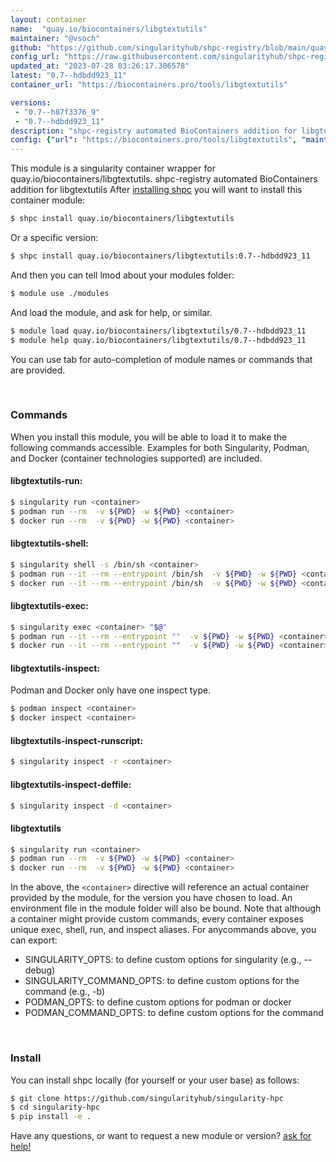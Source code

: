 ```yaml
---
layout: container
name:  "quay.io/biocontainers/libgtextutils"
maintainer: "@vsoch"
github: "https://github.com/singularityhub/shpc-registry/blob/main/quay.io/biocontainers/libgtextutils/container.yaml"
config_url: "https://raw.githubusercontent.com/singularityhub/shpc-registry/main/quay.io/biocontainers/libgtextutils/container.yaml"
updated_at: "2023-07-28 03:26:17.306578"
latest: "0.7--hdbdd923_11"
container_url: "https://biocontainers.pro/tools/libgtextutils"

versions:
 - "0.7--h87f3376_9"
 - "0.7--hdbdd923_11"
description: "shpc-registry automated BioContainers addition for libgtextutils"
config: {"url": "https://biocontainers.pro/tools/libgtextutils", "maintainer": "@vsoch", "description": "shpc-registry automated BioContainers addition for libgtextutils", "latest": {"0.7--hdbdd923_11": "sha256:21f213713d3c59cccb13a5a5493e904012084a8d540393dea5ca6ef94844639e"}, "tags": {"0.7--h87f3376_9": "sha256:e0db5758a99daecf61134b07ec0d60f8086ec3be275199d0b9a2ac098bb985ec", "0.7--hdbdd923_11": "sha256:21f213713d3c59cccb13a5a5493e904012084a8d540393dea5ca6ef94844639e"}, "docker": "quay.io/biocontainers/libgtextutils"}
---
```


This module is a singularity container wrapper for quay.io/biocontainers/libgtextutils.
shpc-registry automated BioContainers addition for libgtextutils
After [installing shpc](#install) you will want to install this container module:


```bash
$ shpc install quay.io/biocontainers/libgtextutils
```

Or a specific version:

```bash
$ shpc install quay.io/biocontainers/libgtextutils:0.7--hdbdd923_11
```

And then you can tell lmod about your modules folder:

```bash
$ module use ./modules
```

And load the module, and ask for help, or similar.

```bash
$ module load quay.io/biocontainers/libgtextutils/0.7--hdbdd923_11
$ module help quay.io/biocontainers/libgtextutils/0.7--hdbdd923_11
```

You can use tab for auto-completion of module names or commands that are provided.

<br>

### Commands

When you install this module, you will be able to load it to make the following commands accessible.
Examples for both Singularity, Podman, and Docker (container technologies supported) are included.

#### libgtextutils-run:

```bash
$ singularity run <container>
$ podman run --rm  -v ${PWD} -w ${PWD} <container>
$ docker run --rm  -v ${PWD} -w ${PWD} <container>
```

#### libgtextutils-shell:

```bash
$ singularity shell -s /bin/sh <container>
$ podman run --it --rm --entrypoint /bin/sh  -v ${PWD} -w ${PWD} <container>
$ docker run --it --rm --entrypoint /bin/sh  -v ${PWD} -w ${PWD} <container>
```

#### libgtextutils-exec:

```bash
$ singularity exec <container> "$@"
$ podman run --it --rm --entrypoint ""  -v ${PWD} -w ${PWD} <container> "$@"
$ docker run --it --rm --entrypoint ""  -v ${PWD} -w ${PWD} <container> "$@"
```

#### libgtextutils-inspect:

Podman and Docker only have one inspect type.

```bash
$ podman inspect <container>
$ docker inspect <container>
```

#### libgtextutils-inspect-runscript:

```bash
$ singularity inspect -r <container>
```

#### libgtextutils-inspect-deffile:

```bash
$ singularity inspect -d <container>
```



#### libgtextutils

```bash
$ singularity run <container>
$ podman run --rm  -v ${PWD} -w ${PWD} <container>
$ docker run --rm  -v ${PWD} -w ${PWD} <container>
```


In the above, the `<container>` directive will reference an actual container provided
by the module, for the version you have chosen to load. An environment file in the
module folder will also be bound. Note that although a container
might provide custom commands, every container exposes unique exec, shell, run, and
inspect aliases. For anycommands above, you can export:

 - SINGULARITY_OPTS: to define custom options for singularity (e.g., --debug)
 - SINGULARITY_COMMAND_OPTS: to define custom options for the command (e.g., -b)
 - PODMAN_OPTS: to define custom options for podman or docker
 - PODMAN_COMMAND_OPTS: to define custom options for the command

<br>

### Install

You can install shpc locally (for yourself or your user base) as follows:

```bash
$ git clone https://github.com/singularityhub/singularity-hpc
$ cd singularity-hpc
$ pip install -e .
```

Have any questions, or want to request a new module or version? [ask for help!](https://github.com/singularityhub/singularity-hpc/issues)